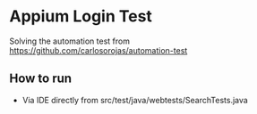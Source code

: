 # Appium Login Test

Solving the automation test from https://github.com/carlosorojas/automation-test

## How to run

* Via IDE directly from src/test/java/webtests/SearchTests.java
